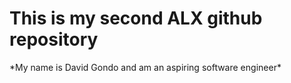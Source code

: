 <h1>This is my second ALX github repository</h1>
*My name is David Gondo and am an aspiring software engineer*